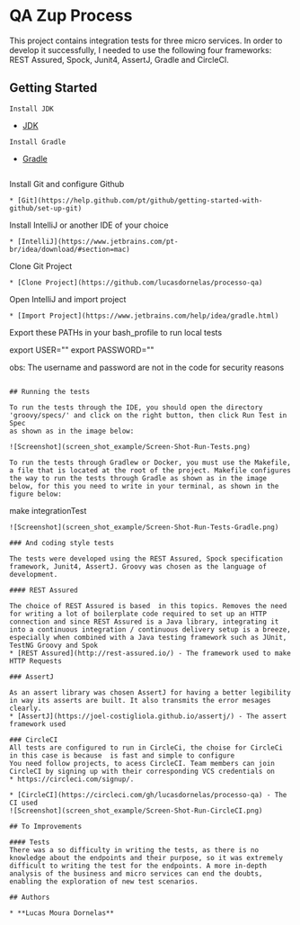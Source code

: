 # QA Zup Process

This project contains integration tests for three micro services. In order to develop it successfully, I needed to use the following four frameworks: REST Assured, Spock, Junit4, AssertJ, Gradle and CircleCI‎.
## Getting Started

```
Install JDK
```
* [JDK](https://www.oracle.com/technetwork/pt/java/javase/downloads/jdk8-downloads-2133151.html)
```
Install Gradle
```
* [Gradle](https://gradle.org/install/)
```
```
Install Git and configure Github
```
* [Git](https://help.github.com/pt/github/getting-started-with-github/set-up-git)
```
Install IntelliJ or another IDE of your choice
```
* [IntelliJ](https://www.jetbrains.com/pt-br/idea/download/#section=mac)
```
Clone Git Project
```
* [Clone Project](https://github.com/lucasdornelas/processo-qa)
```
Open IntelliJ and import project
```
* [Import Project](https://www.jetbrains.com/help/idea/gradle.html)
```
Export these PATHs in your bash_profile to run local tests

export USER=""
export PASSWORD=""

obs: The username and password are not in the code for security reasons
```

## Running the tests

To run the tests through the IDE, you should open the directory 'groovy/specs/' and click on the right button, then click Run Test in Spec
as shown as in the image below:

![Screenshot](screen_shot_example/Screen-Shot-Run-Tests.png)

To run the tests through Gradlew or Docker, you must use the Makefile, a file that is located at the root of the project. Makefile configures the way to run the tests through Gradle as shown as in the image below, for this you need to write in your terminal, as shown in the figure below:
```
make integrationTest
```
![Screenshot](screen_shot_example/Screen-Shot-Run-Tests-Gradle.png)

### And coding style tests

The tests were developed using the REST Assured, Spock specification framework, Junit4, AssertJ. Groovy was chosen as the language of development.

#### REST Assured 

The choice of REST Assured is based  in this topics. Removes the need for writing a lot of boilerplate code required to set up an HTTP connection and since REST Assured is a Java library, integrating it into a continuous integration / continuous delivery setup is a breeze, especially when combined with a Java testing framework such as JUnit, TestNG Groovy and Spok
* [REST Assured](http://rest-assured.io/) - The framework used to make HTTP Requests

### AssertJ

As an assert library was chosen AssertJ for having a better legibility in way its asserts are built. It also transmits the error mesages clearly.
* [AssertJ](https://joel-costigliola.github.io/assertj/) - The assert framework used

### CircleCI‎
All tests are configured to run in CircleCi, the choise for CircleCi in this case is because  is fast and simple to configure
You need follow projects, to acess CircleCI. Team members can join CircleCI by signing up with their corresponding VCS credentials on 
* https://circleci.com/signup/.

* [CircleCI‎](https://circleci.com/gh/lucasdornelas/processo-qa) - The CI used
![Screenshot](screen_shot_example/Screen-Shot-Run-CircleCI.png)

## To Improvements

#### Tests
There was a so difficulty in writing the tests, as there is no knowledge about the endpoints and their purpose, so it was extremely difficult to writing the test for the endpoints. A more in-depth analysis of the business and micro services can end the doubts, enabling the exploration of new test scenarios.

## Authors 

* **Lucas Moura Dornelas** 
